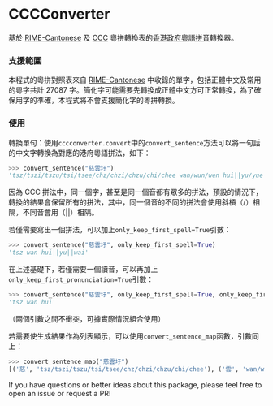 # CCCConverter

基於 [RIME-Cantonese](https://github.com/rime/rime-jyutping/blob/master/jyutping.dict.yaml) 及 [CCC](http://www.cuhk.edu.hk/ics/clrc/crcl_93_1/kataoka.pdf) 粵拼轉換表的[香港政府粵語拼音](https://zh.wikipedia.org/wiki/%E9%A6%99%E6%B8%AF%E6%94%BF%E5%BA%9C%E7%B2%B5%E8%AA%9E%E6%8B%BC%E9%9F%B3)轉換器。

### 支援範圍
本程式的粵拼對照表來自 [RIME-Cantonese](https://github.com/rime/rime-jyutping/blob/master/jyutping.dict.yaml) 中收錄的單字，包括正體中文及常用的粵字共計 27087 字。簡化字可能需要先轉換成正體中文方可正常轉換，為了確保用字的準確，本程式將不會支援簡化字的粵拼轉換。

### 使用

轉換單句：使用`cccconverter.convert`中的`convert_sentence`方法可以將一句話的中文字轉換為對應的港府粵語拼法，如下：
```python
>>> convert_sentence("慈雲圩")
'tsz/tszi/tszu/tsi/tsee/chz/chzi/chzu/chi/chee wan/wun/wen hui||yu/yue||wai/wei'
```
因為 CCC 拼法中，同一個字，甚至是同一個音都有眾多的拼法，預設的情況下，轉換的結果會保留所有的拼法，其中，同一個音的不同的拼法會使用斜槓（/）相隔，不同音會用（||）相隔。

若僅需要寫出一個拼法，可以加上`only_keep_first_spell=True`引數：
```python
>>> convert_sentence("慈雲圩", only_keep_first_spell=True)
'tsz wan hui||yu||wai'
```

在上述基礎下，若僅需要一個讀音，可以再加上`only_keep_first_pronunciation=True`引數：
```python
>>> convert_sentence("慈雲圩", only_keep_first_spell=True, only_keep_first_pronunciation=True)
'tsz wan hui'
```

（兩個引數之間不衝突，可據實際情況組合使用）

若需要使生成結果作為列表顯示，可以使用`convert_sentence_map`函數，引數同上：
```python
>>> convert_sentence_map("慈雲圩")
[('慈', 'tsz/tszi/tszu/tsi/tsee/chz/chzi/chzu/chi/chee'), ('雲', 'wan/wun/wen'), ('圩', 'hui||yu/yue||wai/wei')]
```

If you have questions or better ideas about this package, please feel free to open an issue or request a PR!